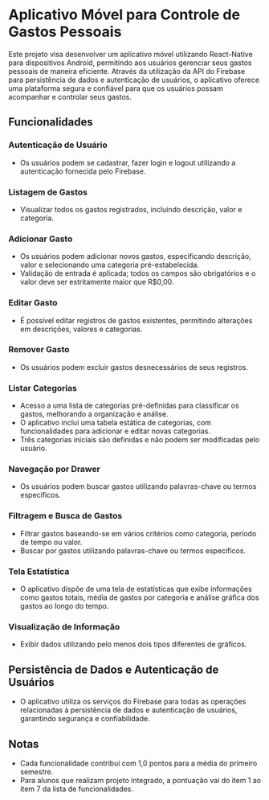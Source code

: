 # Aplicativo Móvel para Controle de Gastos Pessoais

Este projeto visa desenvolver um aplicativo móvel utilizando React-Native para dispositivos Android, permitindo aos usuários gerenciar seus gastos pessoais de maneira eficiente. Através da utilização da API do Firebase para persistência de dados e autenticação de usuários, o aplicativo oferece uma plataforma segura e confiável para que os usuários possam acompanhar e controlar seus gastos.

## Funcionalidades

### Autenticação de Usuário
- Os usuários podem se cadastrar, fazer login e logout utilizando a autenticação fornecida pelo Firebase.

### Listagem de Gastos
- Visualizar todos os gastos registrados, incluindo descrição, valor e categoria.

### Adicionar Gasto
- Os usuários podem adicionar novos gastos, especificando descrição, valor e selecionando uma categoria pré-estabelecida.
- Validação de entrada é aplicada; todos os campos são obrigatórios e o valor deve ser estritamente maior que R$0,00.

### Editar Gasto
- É possível editar registros de gastos existentes, permitindo alterações em descrições, valores e categorias.

### Remover Gasto
- Os usuários podem excluir gastos desnecessários de seus registros.

### Listar Categorias
- Acesso a uma lista de categorias pré-definidas para classificar os gastos, melhorando a organização e análise.
- O aplicativo inclui uma tabela estática de categorias, com funcionalidades para adicionar e editar novas categorias.
- Três categorias iniciais são definidas e não podem ser modificadas pelo usuário.

### Navegação por Drawer
- Os usuários podem buscar gastos utilizando palavras-chave ou termos específicos.

### Filtragem e Busca de Gastos
- Filtrar gastos baseando-se em vários critérios como categoria, período de tempo ou valor.
- Buscar por gastos utilizando palavras-chave ou termos específicos.

### Tela Estatística
- O aplicativo dispõe de uma tela de estatísticas que exibe informações como gastos totais, média de gastos por categoria e análise gráfica dos gastos ao longo do tempo.

### Visualização de Informação
- Exibir dados utilizando pelo menos dois tipos diferentes de gráficos.

## Persistência de Dados e Autenticação de Usuários
- O aplicativo utiliza os serviços do Firebase para todas as operações relacionadas à persistência de dados e autenticação de usuários, garantindo segurança e confiabilidade.

## Notas
- Cada funcionalidade contribui com 1,0 pontos para a média do primeiro semestre.
- Para alunos que realizam projeto integrado, a pontuação vai do item 1 ao item 7 da lista de funcionalidades.

